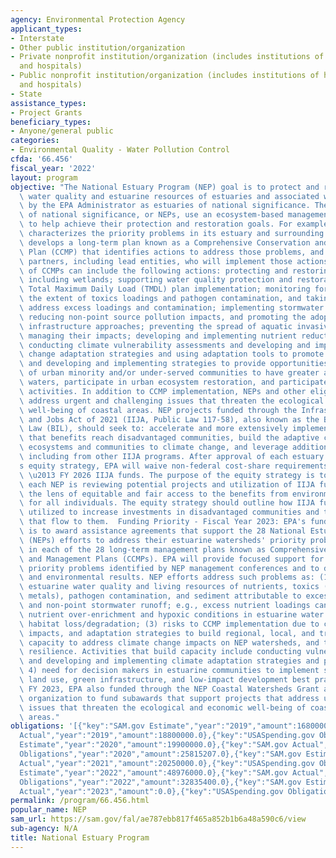 ```yaml
---
agency: Environmental Protection Agency
applicant_types:
- Interstate
- Other public institution/organization
- Private nonprofit institution/organization (includes institutions of higher education
  and hospitals)
- Public nonprofit institution/organization (includes institutions of higher education
  and hospitals)
- State
assistance_types:
- Project Grants
beneficiary_types:
- Anyone/general public
categories:
- Environmental Quality - Water Pollution Control
cfda: '66.456'
fiscal_year: '2022'
layout: program
objective: "The National Estuary Program (NEP) goal is to protect and restore the\
  \ water quality and estuarine resources of estuaries and associated watersheds designated\
  \ by the EPA Administrator as estuaries of national significance. The 28 estuaries\
  \ of national significance, or NEPs, use an ecosystem-based management approach\
  \ to help achieve their protection and restoration goals. For example, each NEP\
  \ characterizes the priority problems in its estuary and surrounding watershed,\
  \ develops a long-term plan known as a Comprehensive Conservation and Management\
  \ Plan (CCMP) that identifies actions to address those problems, and identifies\
  \ partners, including lead entities, who will implement those actions. Implementation\
  \ of CCMPs can include the following actions: protecting and restoring habitat,\
  \ including wetlands; supporting water quality protection and restoration, including\
  \ Total Maximum Daily Load (TMDL) plan implementation; monitoring for, assessing\
  \ the extent of toxics loadings and pathogen contamination, and taking steps to\
  \ address excess loadings and contamination; implementing stormwater management,\
  \ reducing non-point source pollution impacts, and promoting the adoption of green\
  \ infrastructure approaches; preventing the spread of aquatic invasive species and/or\
  \ managing their impacts; developing and implementing nutrient reduction strategies;\
  \ conducting climate vulnerability assessments and developing and implementing climate\
  \ change adaptation strategies and using adaptation tools to promote coastal resilience;\
  \ and developing and implementing strategies to provide opportunities for residents\
  \ of urban minority and/or under-served communities to have greater access to urban\
  \ waters, participate in urban ecosystem restoration, and participate in capacity-building/educational\
  \ activities. In addition to CCMP implementation, NEPs and other eligible recipients,\
  \ address urgent and challenging issues that threaten the ecological and economic\
  \ well-being of coastal areas. NEP projects funded through the Infrastructure Investment\
  \ and Jobs Act of 2021 (IIJA, Public Law 117-58), also known as the Bipartisan Infrastructure\
  \ Law (BIL), should seek to: accelerate and more extensively implement CCMPs, ensure\
  \ that benefits reach disadvantaged communities, build the adaptive capacity of\
  \ ecosystems and communities to climate change, and leverage additional resources,\
  \ including from other IIJA programs. After approval of each estuary program\u2019\
  s equity strategy, EPA will waive non-federal cost-share requirements for FY 2024\
  \ \u2013 FY 2026 IIJA funds. The purpose of the equity strategy is to ensure that\
  \ each NEP is reviewing potential projects and utilization of IIJA funds through\
  \ the lens of equitable and fair access to the benefits from environmental programs\
  \ for all individuals. The equity strategy should outline how IIJA funds will be\
  \ utilized to increase investments in disadvantaged communities and the benefits\
  \ that flow to them.  Funding Priority - Fiscal Year 2023: EPA's funding priority\
  \ is to award assistance agreements that support the 28 National Estuary Programs'\
  \ (NEPs) efforts to address their estuarine watersheds' priority problems identified\
  \ in each of the 28 long-term management plans known as Comprehensive Conservation\
  \ and Management Plans (CCMPs). EPA will provide focused support for NEPs to address\
  \ priority problems identified by NEP management conferences and to document accomplishments\
  \ and environmental results. NEP efforts address such problems as: (1) impacts on\
  \ estuarine water quality and living resources of nutrients, toxics (chemical, heavy\
  \ metals), pathogen contamination, and sediment attributable to excess loadings\
  \ and non-point stormwater runoff; e.g., excess nutrient loadings can result in\
  \ nutrient over-enrichment and hypoxic conditions in estuarine water bodies; (2)\
  \ habitat loss/degradation; (3) risks to CCMP implementation due to climate change\
  \ impacts, and adaptation strategies to build regional, local, and tribal officials'\
  \ capacity to address climate change impacts on NEP watersheds, and to promote community\
  \ resilience. Activities that build capacity include conducting vulnerability assessments\
  \ and developing and implementing climate adaptation strategies and programs; and\
  \ 4) need for decision makers in estuarine communities to implement sustainable\
  \ land use, green infrastructure, and low-impact development best practices. In\
  \ FY 2023, EPA also funded through the NEP Coastal Watersheds Grant an intermediary\
  \ organization to fund subawards that support projects that address urgent and challenging\
  \ issues that threaten the ecological and economic well-being of coastal and estuarine\
  \ areas."
obligations: '[{"key":"SAM.gov Estimate","year":"2019","amount":16800000.0},{"key":"SAM.gov
  Actual","year":"2019","amount":18800000.0},{"key":"USASpending.gov Obligations","year":"2019","amount":19889211.0},{"key":"SAM.gov
  Estimate","year":"2020","amount":19900000.0},{"key":"SAM.gov Actual","year":"2020","amount":20550000.0},{"key":"USASpending.gov
  Obligations","year":"2020","amount":25815207.0},{"key":"SAM.gov Estimate","year":"2021","amount":20600000.0},{"key":"SAM.gov
  Actual","year":"2021","amount":20250000.0},{"key":"USASpending.gov Obligations","year":"2021","amount":27404729.0},{"key":"SAM.gov
  Estimate","year":"2022","amount":48976000.0},{"key":"SAM.gov Actual","year":"2022","amount":36186926.0},{"key":"USASpending.gov
  Obligations","year":"2022","amount":32835400.0},{"key":"SAM.gov Estimate","year":"2023","amount":54013000.0},{"key":"SAM.gov
  Actual","year":"2023","amount":0.0},{"key":"USASpending.gov Obligations","year":"2023","amount":46749242.0}]'
permalink: /program/66.456.html
popular_name: NEP
sam_url: https://sam.gov/fal/ae787ebb817f465a852b1b6a48a590c6/view
sub-agency: N/A
title: National Estuary Program
---
```


